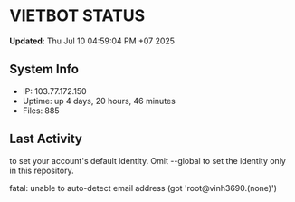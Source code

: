 # VIETBOT STATUS
**Updated**: Thu Jul 10 04:59:04 PM +07 2025

## System Info
- IP: 103.77.172.150
- Uptime: up 4 days, 20 hours, 46 minutes
- Files: 885

## Last Activity

to set your account's default identity.
Omit --global to set the identity only in this repository.

fatal: unable to auto-detect email address (got 'root@vinh3690.(none)')
